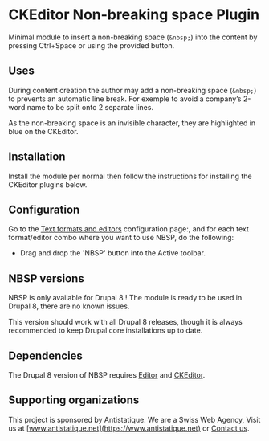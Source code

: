 # CKEditor Non-breaking space Plugin

Minimal module to insert a non-breaking space (`&nbsp;`)
into the content by pressing Ctrl+Space or using the provided button.

## Uses

During content creation the author may add a non-breaking space (`&nbsp;`)
to prevents an automatic line break.
For exemple to avoid a company’s 2-word name to be split onto 2 separate lines.

As the non-breaking space is an invisible character, they are highlighted in blue on the CKEditor.

## Installation

Install the module per normal then follow the instructions
for installing the CKEditor plugins below.

## Configuration

Go to the [Text formats and editors](/admin/config/content/formats)
configuration page:, and for each text format/editor combo
where you want to use NBSP, do the following:

* Drag and drop the 'NBSP' button into the Active toolbar.

## NBSP versions

NBSP is only available for Drupal 8 !
The module is ready to be used in Drupal 8, there are no known issues.

This version should work with all Drupal 8 releases, though it is always
recommended to keep Drupal core installations up to date.

## Dependencies

The Drupal 8 version of NBSP requires
[Editor](https://www.drupal.org/project/editor) and
[CKEditor](https://www.drupal.org/project/ckeditor).

## Supporting organizations

This project is sponsored by Antistatique. We are a Swiss Web Agency,
Visit us at [www.antistatique.net](https://www.antistatique.net) or
[Contact us](mailto:info@antistatique.net).
